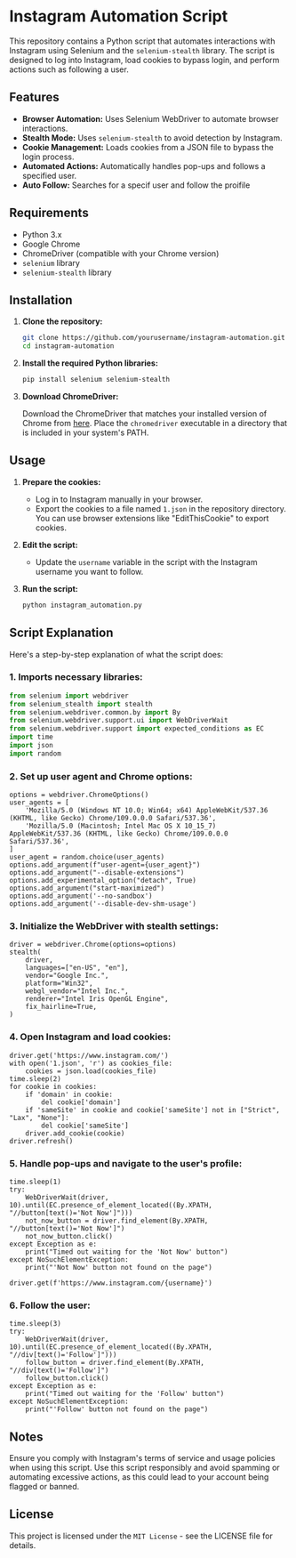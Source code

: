 # Instagram Automation Script

This repository contains a Python script that automates interactions with Instagram using Selenium and the `selenium-stealth` library. The script is designed to log into Instagram, load cookies to bypass login, and perform actions such as following a user.

## Features

- **Browser Automation:** Uses Selenium WebDriver to automate browser interactions.
- **Stealth Mode:** Uses `selenium-stealth` to avoid detection by Instagram.
- **Cookie Management:** Loads cookies from a JSON file to bypass the login process.
- **Automated Actions:** Automatically handles pop-ups and follows a specified user.
- **Auto Follow:** Searches for a specif user and follow the proifile

## Requirements

- Python 3.x
- Google Chrome
- ChromeDriver (compatible with your Chrome version)
- `selenium` library
- `selenium-stealth` library

## Installation

1. **Clone the repository:**

    ```sh
    git clone https://github.com/yourusername/instagram-automation.git
    cd instagram-automation
    ```

2. **Install the required Python libraries:**

    ```sh
    pip install selenium selenium-stealth
    ```

3. **Download ChromeDriver:**

    Download the ChromeDriver that matches your installed version of Chrome from [here](https://sites.google.com/a/chromium.org/chromedriver/downloads). Place the `chromedriver` executable in a directory that is included in your system's PATH.

## Usage

1. **Prepare the cookies:**

    - Log in to Instagram manually in your browser.
    - Export the cookies to a file named `1.json` in the repository directory. You can use browser extensions like "EditThisCookie" to export cookies.

2. **Edit the script:**

    - Update the `username` variable in the script with the Instagram username you want to follow.

3. **Run the script:**

    ```sh
    python instagram_automation.py
    ```

## Script Explanation

Here's a step-by-step explanation of what the script does:

### 1. Imports necessary libraries:

```python
from selenium import webdriver
from selenium_stealth import stealth
from selenium.webdriver.common.by import By
from selenium.webdriver.support.ui import WebDriverWait
from selenium.webdriver.support import expected_conditions as EC
import time
import json
import random
```

### 2. Set up user agent and Chrome options:
```
options = webdriver.ChromeOptions()
user_agents = [
    'Mozilla/5.0 (Windows NT 10.0; Win64; x64) AppleWebKit/537.36 (KHTML, like Gecko) Chrome/109.0.0.0 Safari/537.36',
    'Mozilla/5.0 (Macintosh; Intel Mac OS X 10_15_7) AppleWebKit/537.36 (KHTML, like Gecko) Chrome/109.0.0.0 Safari/537.36',
]
user_agent = random.choice(user_agents)
options.add_argument(f"user-agent={user_agent}")
options.add_argument("--disable-extensions")
options.add_experimental_option("detach", True)
options.add_argument("start-maximized")
options.add_argument('--no-sandbox')
options.add_argument('--disable-dev-shm-usage')
```

### 3. Initialize the WebDriver with stealth settings:

```
driver = webdriver.Chrome(options=options)
stealth(
    driver,
    languages=["en-US", "en"],
    vendor="Google Inc.",
    platform="Win32",
    webgl_vendor="Intel Inc.",
    renderer="Intel Iris OpenGL Engine",
    fix_hairline=True,
)
```

### 4. Open Instagram and load cookies:

```
driver.get('https://www.instagram.com/')
with open('1.json', 'r') as cookies_file:
    cookies = json.load(cookies_file)
time.sleep(2)
for cookie in cookies:
    if 'domain' in cookie:
        del cookie['domain']
    if 'sameSite' in cookie and cookie['sameSite'] not in ["Strict", "Lax", "None"]:
        del cookie['sameSite']
    driver.add_cookie(cookie)
driver.refresh()
```


### 5. Handle pop-ups and navigate to the user's profile:

```
time.sleep(1)
try:
    WebDriverWait(driver, 10).until(EC.presence_of_element_located((By.XPATH, "//button[text()='Not Now']")))
    not_now_button = driver.find_element(By.XPATH, "//button[text()='Not Now']")
    not_now_button.click()
except Exception as e:
    print("Timed out waiting for the 'Not Now' button")
except NoSuchElementException:
    print("'Not Now' button not found on the page")

driver.get(f'https://www.instagram.com/{username}')
```

### 6. Follow the user:
```
time.sleep(3)
try:
    WebDriverWait(driver, 10).until(EC.presence_of_element_located((By.XPATH, "//div[text()='Follow']")))
    follow_button = driver.find_element(By.XPATH, "//div[text()='Follow']")
    follow_button.click()
except Exception as e:
    print("Timed out waiting for the 'Follow' button")
except NoSuchElementException:
    print("'Follow' button not found on the page")
```

## Notes
Ensure you comply with Instagram's terms of service and usage policies when using this script.
Use this script responsibly and avoid spamming or automating excessive actions, as this could lead to your account being flagged or banned.


## License
This project is licensed under the `MIT License` - see the LICENSE file for details.
